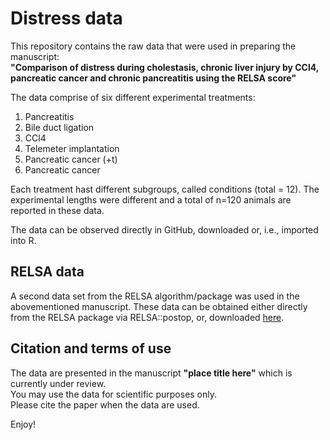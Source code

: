 # Distress data
This repository contains the raw data that were used in preparing the manuscript:  
**"Comparison of distress during cholestasis, chronic liver injury by CCl4, pancreatic cancer and chronic pancreatitis using the RELSA score"**

The data comprise of six different experimental treatments:
 1. Pancreatitis
 2. Bile duct ligation
 3. CCl4
 4. Telemeter implantation
 5. Pancreatic cancer (+t)
 6. Pancreatic cancer     

Each treatment hast different subgroups, called conditions (total = 12). 
The experimental lengths were different and a total of n=120 animals are reported in these data.

The data can be observed directly in GitHub, downloaded or, i.e., imported into R.

## RELSA data
A second data set from the RELSA algorithm/package was used in the abovementioned manuscript. These data can be obtained either directly from the RELSA package via RELSA::postop, or, downloaded [here](https://github.com/mytalbot/RELSA/blob/master/raw_data/tm_post-op.txt/).  

## Citation and terms of use
The data are presented in the manuscript **"place title here"** which is currently under review.  
You may use the data for scientific purposes only.   
Please cite the paper when the data are used.  

Enjoy!
